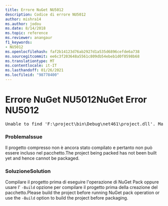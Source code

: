 ```yaml
---
title: Errore NuGet NU5012
description: Codice di errore NU5012
author: mishra14
ms.author: jodou
ms.date: 8/14/2018
ms.topic: reference
ms.reviewer: anangaur
f1_keywords:
- NU5012
ms.openlocfilehash: faf2b14123d76ab2927d1a535d6896cefde6a738
ms.sourcegitcommit: ee6c3f203648a5561c809db54ebeb1d0f0598b68
ms.translationtype: MT
ms.contentlocale: it-IT
ms.lasthandoff: 01/26/2021
ms.locfileid: "98778400"
---
```

# <a name="nuget-error-nu5012"></a><span data-ttu-id="36479-103">Errore NuGet NU5012</span><span class="sxs-lookup"><span data-stu-id="36479-103">NuGet Error NU5012</span></span>
<pre>Unable to find 'F:\project\bin\Debug\net461\project.dll'. Make sure the project has been built.</pre>

### <a name="issue"></a><span data-ttu-id="36479-104">Problema</span><span class="sxs-lookup"><span data-stu-id="36479-104">Issue</span></span>

<span data-ttu-id="36479-105">Il progetto compresso non è ancora stato compilato e pertanto non può essere incluso nel pacchetto.</span><span class="sxs-lookup"><span data-stu-id="36479-105">The project being packed has not been built yet and hence cannot be packaged.</span></span>


### <a name="solution"></a><span data-ttu-id="36479-106">Soluzione</span><span class="sxs-lookup"><span data-stu-id="36479-106">Solution</span></span>

<span data-ttu-id="36479-107">Compilare il progetto prima di eseguire l'operazione di NuGet Pack oppure usare l' `-Build` opzione per compilare il progetto prima della creazione del pacchetto.</span><span class="sxs-lookup"><span data-stu-id="36479-107">Please build the project before running NuGet pack operation or use the `-Build` option to build the project before packaging.</span></span>

